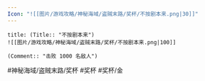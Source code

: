 ```yaml
---
Icon: "![[图片/游戏攻略/神秘海域/盗贼末路/奖杯/不按剧本来.png|30]]"
---
```

```ad-common-gold-trophy
title: (Title:: "不按剧本来")
![[图片/游戏攻略/神秘海域/盗贼末路/奖杯/不按剧本来.png|100]]

(Comment:: "击败 1000 名敌人")
```

#神秘海域/盗贼末路/奖杯 #奖杯 #奖杯/金
